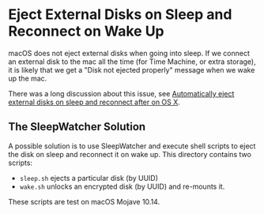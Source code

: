 # Eject External Disks on Sleep and Reconnect on Wake Up
macOS does not eject external disks when going into sleep. If we connect an external disk to the mac all the time (for Time Machine, or extra storage), it is likely that we get a "Disk not ejected properly" message when we wake up the mac.

There was a long discussion about this issue, see [Automatically eject external disks on sleep and reconnect after on OS X](https://www.atpeaz.com/automaticlly-eject-external-disks-on-sleep-reconnect-after-os-x/).

## The SleepWatcher Solution
A possible solution is to use SleepWatcher and execute shell scripts to eject the disk on sleep and reconnect it on wake up.
This directory contains two scripts:
* `sleep.sh` ejects a particular disk (by UUID)
* `wake.sh` unlocks an encrypted disk (by UUID) and re-mounts it.

These scripts are test on macOS Mojave 10.14.
